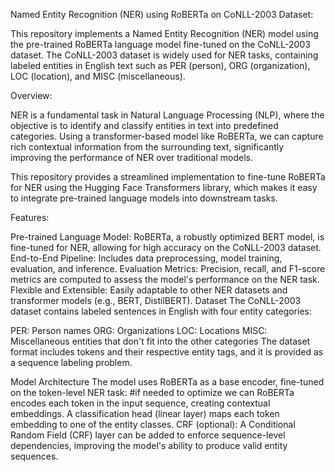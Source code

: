 Named Entity Recognition (NER) using RoBERTa on CoNLL-2003 Dataset:

This repository implements a Named Entity Recognition (NER) model using the pre-trained RoBERTa language model fine-tuned on the CoNLL-2003 dataset. The CoNLL-2003 dataset is widely used for NER tasks, containing labeled entities in English text such as PER (person), ORG (organization), LOC (location), and MISC (miscellaneous).

Overview:

NER is a fundamental task in Natural Language Processing (NLP), where the objective is to identify and classify entities in text into predefined categories. Using a transformer-based model like RoBERTa, we can capture rich contextual information from the surrounding text, significantly improving the performance of NER over traditional models.

This repository provides a streamlined implementation to fine-tune RoBERTa for NER using the Hugging Face Transformers library, which makes it easy to integrate pre-trained language models into downstream tasks.

Features:

Pre-trained Language Model: RoBERTa, a robustly optimized BERT model, is fine-tuned for NER, allowing for high accuracy on the CoNLL-2003 dataset.
End-to-End Pipeline: Includes data preprocessing, model training, evaluation, and inference.
Evaluation Metrics: Precision, recall, and F1-score metrics are computed to assess the model's performance on the NER task.
Flexible and Extensible: Easily adaptable to other NER datasets and transformer models (e.g., BERT, DistilBERT).
Dataset
The CoNLL-2003 dataset contains labeled sentences in English with four entity categories:

PER: Person names
ORG: Organizations
LOC: Locations
MISC: Miscellaneous entities that don't fit into the other categories
The dataset format includes tokens and their respective entity tags, and it is provided as a sequence labeling problem.

Model Architecture
The model uses RoBERTa as a base encoder, fine-tuned on the token-level NER task:
#if needed to optimize we can 
RoBERTa encodes each token in the input sequence, creating contextual embeddings.
A classification head (linear layer) maps each token embedding to one of the entity classes.
CRF (optional): A Conditional Random Field (CRF) layer can be added to enforce sequence-level dependencies, improving the model's ability to produce valid entity sequences.
